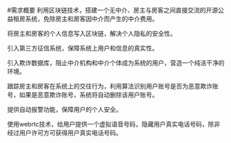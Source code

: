 #需求概要
利用区块链技术，搭建一个无中介、房主与房客之间直接交流的开源公益租房系统，免除房主和房客因中介而产生的中介费用。

将房主和房客的个人信息写入区块链，解决个人隐私的安全性。

引入第三方征信系统，保障系统上用户和信息的真实性。

引入欺诈数据库，阻止中介机构和中介个体成为系统的用户，营造一个纯洁干净的环境。

跟踪房主和房客在系统上的交往行为，利用算法识别用户账号是否为恶意欺诈账号，如果是恶意欺诈账号，系统将自动删除该用户账号。

提供自动报警功能，保障用户的个人安全。

使用webrtc技术，给用户提供一个虚拟语音号码，隐藏用户真实电话号码，除非经过用户许可方可获得用户真实电话号码。